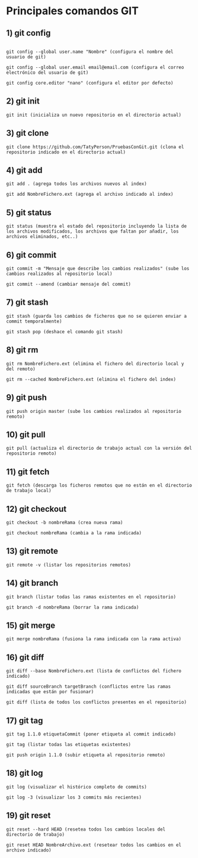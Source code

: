 # Principales comandos GIT
## 1) git config

```git config list (listar todos los comandos configurables)

git config --global user.name "Nombre" (configura el nombre del usuario de git)

git config --global user.email email@email.com (configura el correo electrónico del usuario de git)

git config core.editor "nano" (configura el editor por defecto)
``` 

## 2) git init
```
git init (inicializa un nuevo repositorio en el directorio actual)
``` 

## 3) git clone
``` 
git clone https://github.com/TatyPerson/PruebasConGit.git (clona el repositorio indicado en el directorio actual)
``` 

## 4) git add
``` 
git add . (agrega todos los archivos nuevos al index)

git add NombreFichero.ext (agrega el archivo indicado al index)
``` 

## 5) git status
``` 
git status (muestra el estado del repositorio incluyendo la lista de los archivos modificados, los archivos que faltan por añadir, los archivos eliminados, etc..)
``` 

## 6) git commit 
``` 
git commit -m "Mensaje que describe los cambios realizados" (sube los cambios realizados al repositorio local)

git commit --amend (cambiar mensaje del commit)
``` 

## 7) git stash
``` 
git stash (guarda los cambios de ficheros que no se quieren enviar a commit temporalmente)

git stash pop (deshace el comando git stash)
``` 

## 8) git rm
``` 
git rm NombreFichero.ext (elimina el fichero del directorio local y del remoto)

git rm --cached NombreFichero.ext (elimina el fichero del index)
``` 

## 9) git push
``` 
git push origin master (sube los cambios realizados al repositorio remoto)
``` 

## 10) git pull
``` 
git pull (actualiza el directorio de trabajo actual con la versión del repositorio remoto)
``` 

## 11) git fetch
``` 
git fetch (descarga los ficheros remotos que no están en el directorio de trabajo local)
``` 

## 12) git checkout
``` 
git checkout -b nombreRama (crea nueva rama)

git checkout nombreRama (cambia a la rama indicada)
``` 

## 13) git remote 
``` 
git remote -v (listar los repositorios remotos)
``` 

## 14) git branch
``` 
git branch (listar todas las ramas existentes en el repositorio)

git branch -d nombreRama (borrar la rama indicada)
``` 

## 15) git merge
``` 
git merge nombreRama (fusiona la rama indicada con la rama activa)
``` 

## 16) git diff
``` 
git diff --base NombreFichero.ext (lista de conflictos del fichero indicado)

git diff sourceBranch targetBranch (conflictos entre las ramas indicadas que están por fusionar)

git diff (lista de todos los conflictos presentes en el repositorio)
``` 

## 17) git tag
``` 
git tag 1.1.0 etiquetaCommit (poner etiqueta al commit indicado)

git tag (listar todas las etiquetas existentes)

git push origin 1.1.0 (subir etiqueta al repositorio remoto)
``` 

## 18) git log
``` 
git log (visualizar el histórico completo de commits)

git log -3 (visualizar los 3 commits más recientes)
``` 

## 19) git reset
``` 
git reset --hard HEAD (resetea todos los cambios locales del directorio de trabajo)

git reset HEAD NombreArchivo.ext (resetear todos los cambios en el archivo indicado)
``` 

